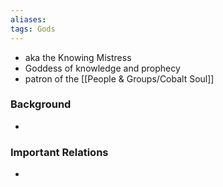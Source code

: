 ```yaml
---
aliases: 
tags: Gods
---
```


-  aka the Knowing Mistress
- Goddess of knowledge and prophecy
- patron of the [[People & Groups/Cobalt Soul]]

### Background
-  

### Important Relations
-  